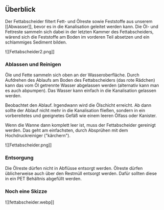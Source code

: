 
## Überblick

Der Fettabscheider filtert Fett- und Ölreste sowie Feststoffe aus unserem [[Abwasser]], bevor es in die Kanalisation geleitet werden kann. Die Öl- und Fettreste sammeln sich dabei in der letzten Kammer des Fettabscheiders, wärend sich die Feststoffe am Boden im vorderen Teil absetzen und ein schlammiges Sediment bilden.


![[Fettabscheider2.png]]

### Ablassen und Reinigen
Öle und Fette sammeln sich oben an der Wasseroberfläche. Durch Aufdrehen des Ablaufs am Boden des Fettabscheiders (das rote Rädchen) kann das vom Öl getrennte Wasser abgelassen werden (alternativ kann man es auch abpumpen). Das Wasser kann einfach in die Kanalisation gelassen werden.

Beobachtet den Ablauf. Irgendwann wird die Ölschicht erreicht. Ab dann sollte der Ablauf nicht mehr in die Kanalisation fließen, sondern in ein vorbereitetes und geeignetes Gefäß wie einem leeren Ölfass oder Kanister.

Wenn die Wanne dann komplett leer ist, muss der Fettabscheider gereinigt werden. Das geht am einfachsten, durch Absprühen mit dem Hochdruckreiniger ("kärchern").

![[Fettabscheider.png]]
### Entsorgung

Die Ölreste dürfen nicht in Abflüsse entsorgt werden. Ölreste dürfen üblicherweise auch über den Restmüll entsorgt werden. Dafür sollten diese in ein PET Behältnis abgefüllt werden.

### Noch eine Skizze
![[fettabscheider.webp]]